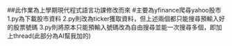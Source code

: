 ##此作業為上學期現代程式語言功課修改而來
#主要為yfinance爬尋yahoo股市
1.py為下載股市資料
2.py則改為ticker獲取資料，但上述兩個都只能搜尋預輸入好的股票號碼
3.py則將原本只能預輸入號碼改為自由搜尋並能一次搜尋多個，即加上thread(此部分為AI幫我加的)
